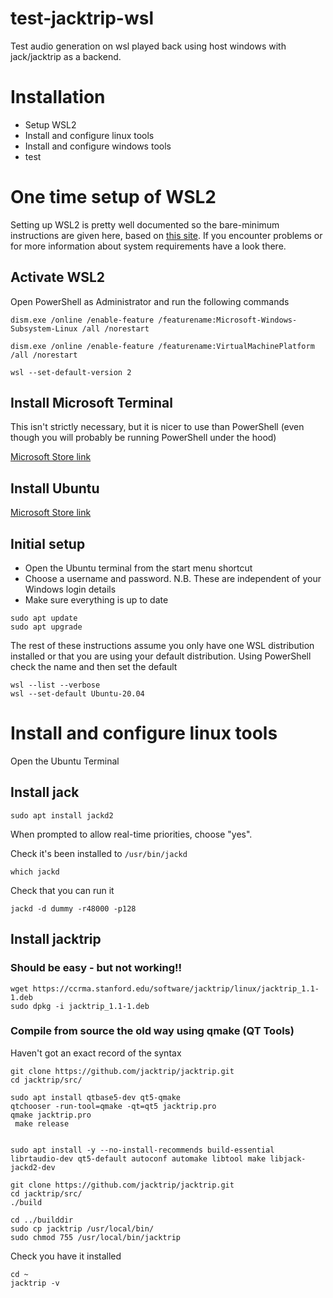 # test-jacktrip-wsl
Test audio generation on wsl played back using host windows with jack/jacktrip as a backend.

# Installation

- Setup WSL2
- Install and configure linux tools
- Install and configure windows tools
- test




# One time setup of WSL2

Setting up WSL2 is pretty well documented so the bare-minimum instructions are given here, based on [this site](https://www.omgubuntu.co.uk/how-to-install-wsl2-on-windows-10).  If you encounter problems or for more information about system requirements have a look there.

## Activate WSL2
Open PowerShell as Administrator and run the following commands

```
dism.exe /online /enable-feature /featurename:Microsoft-Windows-Subsystem-Linux /all /norestart
```

```
dism.exe /online /enable-feature /featurename:VirtualMachinePlatform /all /norestart
```

```
wsl --set-default-version 2
```

## Install Microsoft Terminal

This isn't strictly necessary, but it is nicer to use than PowerShell (even though you will probably be running PowerShell under the hood)

[Microsoft Store link](https://www.microsoft.com/en-gb/p/windows-terminal/9n0dx20hk701)


## Install Ubuntu

[Microsoft Store link](https://www.microsoft.com/en-gb/p/ubuntu-2004-lts/9n6svws3rx71)


## Initial setup

- Open the Ubuntu terminal from the start menu shortcut
- Choose a username and password. N.B. These are independent of your Windows login details
- Make sure everything is up to date

```
sudo apt update
sudo apt upgrade
```

The rest of these instructions assume you only have one WSL distribution installed or that you are using your default distribution.
Using PowerShell check the name and then set the default
```
wsl --list --verbose
wsl --set-default Ubuntu-20.04
```

# Install and configure linux tools

Open the Ubuntu Terminal

## Install jack
```
sudo apt install jackd2
```
When prompted to allow real-time priorities, choose "yes".

Check it's been installed to `/usr/bin/jackd`
```
which jackd
```

Check that you can run it
```
jackd -d dummy -r48000 -p128
```


## Install jacktrip

### Should be easy - but not working!!
```
wget https://ccrma.stanford.edu/software/jacktrip/linux/jacktrip_1.1-1.deb
sudo dpkg -i jacktrip_1.1-1.deb
```

### Compile from source the old way using qmake (QT Tools)

Haven't got an exact record of the syntax
```
git clone https://github.com/jacktrip/jacktrip.git
cd jacktrip/src/

sudo apt install qtbase5-dev qt5-qmake
qtchooser -run-tool=qmake -qt=qt5 jacktrip.pro
qmake jacktrip.pro
 make release
```

```

sudo apt install -y --no-install-recommends build-essential librtaudio-dev qt5-default autoconf automake libtool make libjack-jackd2-dev

git clone https://github.com/jacktrip/jacktrip.git
cd jacktrip/src/
./build
```

```
cd ../builddir
sudo cp jacktrip /usr/local/bin/
sudo chmod 755 /usr/local/bin/jacktrip
```

Check you have it installed
```
cd ~
jacktrip -v
```
